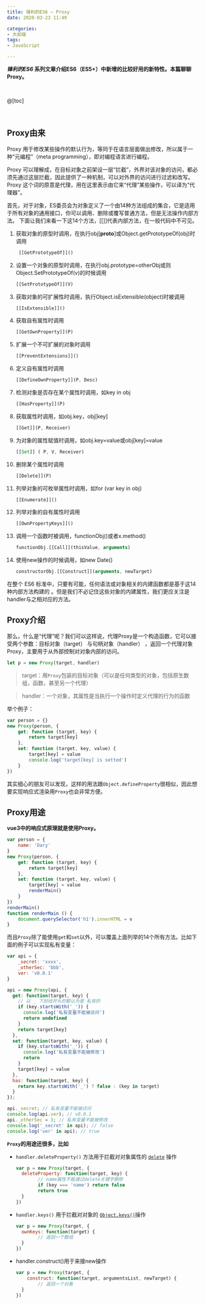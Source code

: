 ```yaml
---
title: 锋利的ES6 — Proxy
date: 2020-03-23 11:49

categories:
- 大前端
tags:
- JavaScript

---
```


***锋利的ES6* 系列文章介绍ES6（ES5+）中新增的比较好用的新特性。本篇聊聊Proxy。**

<br>

@[toc]

<br>

## Proxy由来

Proxy 用于修改某些操作的默认行为，等同于在语言层面做出修改，所以属于一种“元编程”（meta programming），即对编程语言进行编程。

Proxy 可以理解成，在目标对象之前架设一层“拦截”，外界对该对象的访问，都必须先通过这层拦截，因此提供了一种机制，可以对外界的访问进行过滤和改写。Proxy 这个词的原意是代理，用在这里表示由它来“代理”某些操作，可以译为“代理器”。

首先，对于对象，ES委员会为对象定义了一个由14种方法组成的集合，它是适用于所有对象的通用接口，你可以调用、删除或覆写普通方法，但是无法操作内部方法。 下面让我们来看一下这14个方法，[[]]代表内部方法，在一般代码中不可见。



1. 获取对象的原型时调用，在执行obj[__proto__]或Object.getPrototypeOf(obj)时调用

   ```js
    [[GetPrototypeOf]]()
   ```

2. 设置一个对象的原型时调用，在执行obj.prototype=otherObj或则Object.SetPrototypeOf(v)的时候调用

   ```js
   [[SetPrototypeOf]](V)  
   ```

3. 获取对象的可扩展性时调用，执行Object.isExtensible(object)时被调用

   ```js
   [[IsExtensible]]()  
   ```

4. 获取自有属性时调用

   ```js
   [[GetOwnProperty]](P)  
   ```

5. 扩展一个不可扩展的对象时调用

   ```js
   [[PreventExtensions]]()
   ```

6. 定义自有属性时调用

   ```js
   [[DefineOwnProperty]](P, Desc)
   ```

7. 检测对象是否存在某个属性时调用，如key in obj

   ```js
   [[HasProperty]](P)
   ```

8. 获取属性时调用，如obj.key，obj[key]

   ```js
   [[Get]](P, Receiver)
   ```

9. 为对象的属性赋值时调用，如obj.key=value或obj[key]=value

   ```js
   [[Set]] ( P, V, Receiver)
   ```

10. 删除某个属性时调用

    ```js
    [[Delete]](P)
    ```

11. 列举对象的可枚举属性时调用，如for (var key in obj)

    ```js
    [[Enumerate]]()
    ```

12. 列举对象的自有属性时调用

    ```js
    [[OwnPropertyKeys]]()
    ```

13. 调用一个函数时被调用，functionObj()或者x.method()

    ```js
    functionObj.[[Call]](thisValue, arguments)
    ```

14. 使用new操作的时候调用，如new Date()

    ```js
    constructorObj.[[Construct]](arguments, newTarget)  
    ```



在整个 ES6 标准中，只要有可能，任何语法或对象相关的内建函数都是基于这14种内部方法构建的 。但是我们不必记住这些对象的内建属性，我们更应关注是handler与之相对应的方法。



## Proxy介绍

那么，什么是“代理”呢？我们可以这样说，代理Proxy是一个构造函数，它可以接受两个参数：目标对象（target） 与句柄对象（handler） ，返回一个代理对象Proxy，主要用于从外部控制对对象内部的访问。

```javascript
let p = new Proxy(target, handler)
```

>target：用`Proxy`包装的目标对象（可以是任何类型的对象，包括原生数组，函数，甚至另一个代理）

> handler：一个对象，其属性是当执行一个操作时定义代理的行为的函数

举个例子：

```js
var person = {}
new Proxy(person, {
    get: function (target, key) {
        return target[key]
    },
    set: function (target, key, value) {
        target[key] = value
        console.log('target[key] is setted')
    }
})
```

其实细心的朋友可以发现，这样的用法跟`Object.defineProperty`很相似，因此想要实现响应式渲染用`Proxy`也会非常方便。



## Proxy用途

**vue3中的响应式原理就是使用Proxy。**

```javascript
var person = {
    name: 'Dary'
}
new Proxy(person, {
    get: function (target, key) {
        return target[key]
    },
    set: function (target, key, value) {
        target[key] = value
        renderMain()
    }
})
renderMain()
function renderMain () {
    document.querySelector('h1').innerHTML = v
}
```



而且`Proxy`除了能使用`get`和`set`以外，可以覆盖上面列举的14个所有方法。比如下面的例子可以实现私有变量：

```js
var api = {
	_secret: 'xxxx',
	_otherSec: 'bbb',
	ver: 'v0.0.1'
}

api = new Proxy(api, {
  get: function(target, key) {
    // 以 _ 下划线开头的都认为是 私有的
    if (key.startsWith('_')) {
      console.log('私有变量不能被访问')
      return undefined
    }
    return target[key]
  },
  set: function(target, key, value) {
    if (key.startsWith('_')) {
      console.log('私有变量不能被修改')
      return
    }
    target[key] = value
  },
  has: function(target, key) {
    return key.startsWith('_') ? false : (key in target)
  }
});

api._secret; // 私有变量不能被访问
console.log(api.ver); // v0.0.1
api._otherSec = 3; // 私有变量不能被修改
console.log('_secret' in api); // false
console.log('ver' in api); // true
```



**`Proxy`的用途还很多，比如**

* `handler.deleteProperty()` 方法用于拦截对对象属性的 [`delete`](https://developer.mozilla.org/zh-CN/docs/Web/JavaScript/Reference/Operators/delete) 操作

  ```javascript
  var p = new Proxy(target, {
  	deleteProperty: function(target, key) {
          // name属性不能通过delete关键字删除
          if (key === 'name') return false
          return true
  	}
  })
  ```

  

* `handler.keys()` 用于拦截对对象的 [`Object.keys()`](https://developer.mozilla.org/en-US/docs/Web/JavaScript/Reference/Global_Objects/Object/keys)操作

  ```javascript
  var p = new Proxy(target, {
  	ownKeys: function(target) {
          // 返回一个数组
  	}
  })
  ```

  

* handler.construct()用于来接new操作

  ```js
  var p = new Proxy(target, {
      construct: function(target, argumentsList, newTarget) {
          // 返回一个对象
  	}
  })
  ```

  

